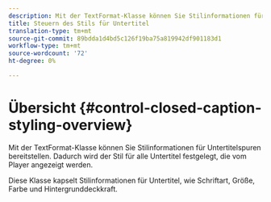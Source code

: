 ```yaml
---
description: Mit der TextFormat-Klasse können Sie Stilinformationen für Untertitelspuren bereitstellen. Dadurch wird der Stil für alle Untertitel festgelegt, die vom Player angezeigt werden.
title: Steuern des Stils für Untertitel
translation-type: tm+mt
source-git-commit: 89bdda1d4bd5c126f19ba75a819942df901183d1
workflow-type: tm+mt
source-wordcount: '72'
ht-degree: 0%

---
```



# Übersicht {#control-closed-caption-styling-overview}

Mit der TextFormat-Klasse können Sie Stilinformationen für Untertitelspuren bereitstellen. Dadurch wird der Stil für alle Untertitel festgelegt, die vom Player angezeigt werden.

Diese Klasse kapselt Stilinformationen für Untertitel, wie Schriftart, Größe, Farbe und Hintergrunddeckkraft.
